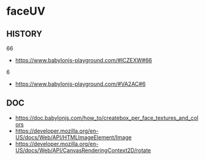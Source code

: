 # faceUV

## HISTORY

66

- https://www.babylonjs-playground.com/#ICZEXW#66

6

- https://www.babylonjs-playground.com/#VA2AC#6

## DOC

- https://doc.babylonjs.com/how_to/createbox_per_face_textures_and_colors
- https://developer.mozilla.org/en-US/docs/Web/API/HTMLImageElement/Image
- https://developer.mozilla.org/en-US/docs/Web/API/CanvasRenderingContext2D/rotate
